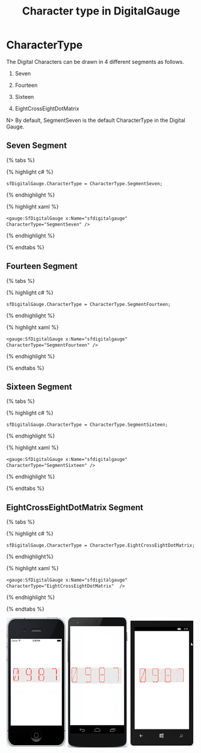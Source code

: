﻿---
layout: post
title: Character type in DigitalGauge
description: Learn how to define character type in DigitalGauge
platform: Xamarin
control: DigitalGauge
documentation: ug
---

# CharacterType

The Digital Characters can be drawn in 4 different segments as follows.
 
1. Seven

2. Fourteen

3. Sixteen

4. EightCrossEightDotMatrix

N> By default, SegmentSeven is the default CharacterType in the Digital Gauge.

## Seven Segment

{% tabs %}

{% highlight c# %}

	sfDigitalGauge.CharacterType = CharacterType.SegmentSeven;

{% endhighlight %}

{% highlight xaml %}

	<gauge:SfDigitalGauge x:Name="sfdigitalgauge"  CharacterType="SegmentSeven" />

{% endhighlight %}

{% endtabs %}

## Fourteen Segment

{% tabs %}

{% highlight c# %}

	sfDigitalGauge.CharacterType = CharacterType.SegmentFourteen;

{% endhighlight %}

{% highlight xaml %}

	<gauge:SfDigitalGauge x:Name="sfdigitalgauge" CharacterType="SegmentFourteen" />

{% endhighlight %}

{% endtabs %}

 
## Sixteen Segment
 
{% tabs %} 
 
{% highlight c# %}

	sfDigitalGauge.CharacterType = CharacterType.SegmentSixteen;

{% endhighlight %}

{% highlight xaml %}

	<gauge:SfDigitalGauge x:Name="sfdigitalgauge"  CharacterType="SegmentSixteen" />

{% endhighlight %}

{% endtabs %}

## EightCrossEightDotMatrix Segment

{% tabs %}

{% highlight c# %}

	sfDigitalGauge.CharacterType = CharacterType.EightCrossEightDotMatrix;

{% endhighlight%}

{% highlight xaml %}

	<gauge:SfDigitalGauge x:Name="sfdigitalgauge"  CharacterType="EightCrossEightDotMatrix"  />

{% endhighlight %}

{% endtabs %}

![](Getting-Started_images/segment.png)


